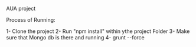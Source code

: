 AUA project

Process of Running:

1- Clone the project
2- Run "npm install" within ythe project Folder
3- Make sure that Mongo db is there and running
4- grunt --force 